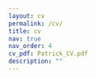 ```yaml
---
layout: cv
permalink: /cv/
title: cv
nav: true
nav_order: 4
cv_pdf: Patrick_CV.pdf
description: ""
---
```

